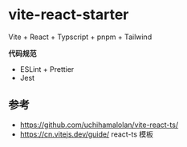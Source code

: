 # vite-react-starter

Vite + React + Typscript + pnpm + Tailwind

**代码规范**

- ESLint + Prettier
- Jest

## 参考

- https://github.com/uchihamalolan/vite-react-ts/
- https://cn.vitejs.dev/guide/ react-ts 模板